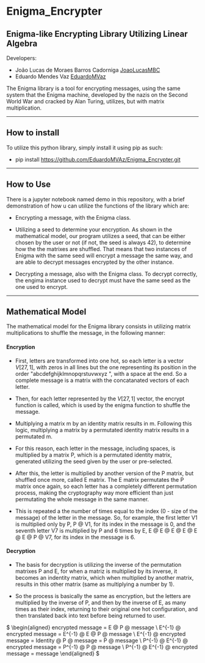# Enigma_Encrypter
## Enigma-like Encrypting Library Utilizing Linear Algebra

Developers:

* João Lucas de Moraes Barros Cadorniga [JoaoLucasMBC](https://github.com/JoaoLucasMBC)  
* Eduardo Mendes Vaz [EduardoMVaz](https://github.com/EduardoMVAz)

The Enigma library is a tool for encrypting messages, using the same system that the Enigma machine, developed by the nazis on the Second World War and cracked by Alan Turing, utilizes, but with matrix multiplication.

---

## How to install

To utilize this python library, simply install it using pip as such:

* pip install https://github.com/EduardoMVAz/Enigma_Encrypter.git

---

## How to Use

There is a jupyter notebook named demo in this repository, with a brief demonstration of how u can utilize the functions of the library which are:

* Encrypting a message, with the Enigma class.

* Utilizing a seed to determine your encryption. As shown in the mathematical model, our program utilizes a seed, that can be either chosen by the user or not (if not, the seed is always 42), to determine how the the matrixes are shuffled. That means that two instances of Enigma with the same seed will encrypt a message the same way, and are able to decrypt messages encrypted by the other instance.

* Decrypting a message, also with the Enigma class. To decrypt correctly, the engima instance used to decrypt must have the same seed as the one used to encrypt.

---

## Mathematical Model

The mathematical model for the Enigma library consists in utilizing matrix multiplications to shuffle the message, in the following manner: 

#### Encryption

* First, letters are transformed into one hot, so each letter is a vector $V[27,1]$, with zeros in all lines but the one representing its position in the order "abcdefghijklmnopqrstuvwxyz ", with a space at the end. So a complete message is a matrix with the concatanated vectors of each letter.

* Then, for each letter represented by the $V[27,1]$ vector, the encrypt function is called, which is used by the enigma function to shuffle the message.

* Multiplying a matrix m by an identity matrix results in m. Following this logic, multiplying a matrix by a permutated identity matrix results in a permutated m. 

* For this reason, each letter in the message, including spaces, is multiplied by a matrix P, which is a permutated identity matrix, generated utilizing the seed given by the user or pre-selected. 

* After this, the letter is multiplied by another version of the P matrix, but shuffled once more, called E matrix. The E matrix permutates the P matrix once again, so each letter has a completely different permutation process, making the cryptography way more efficient than just permutating the whole message in the same manner.

* This is repeated a the number of times equal to the index (0 - size of the message) of the letter in the message. So, for example, the first letter V1 is multiplied only by P, P @ V1, for its index in the message is 0, and the seventh letter V7 is multiplied by P and 6 times by E, E @ E @ E @ E @ E @ E @ P @ V7, for its index in the message is 6.

#### Decryption

* The basis for decryption is utilizing the inverse of the permutation matrixes P and E, for when a matriz is multiplied by its inverse, it becomes an indentity matrix, which when multiplied by another matrix, results in this other matrix (same as multiplying a number by 1).

* So the process is basically the same as encryption, but the letters are multiplied by the inverse of P, and then by the inverse of E, as many times as their index, returning to their original one hot configuration, and then translated back into text before being returned to user.

$
\begin{aligned}
encrypted message = E @ P @ message \\
E^{-1} @ encrypted message = E^{-1} @ E @ P @ message \\
E^{-1} @ encrypted message = Identity @ P @ message = P @ message \\
P^{-1} @ E^{-1} @ encrypted message = P^{-1} @ P @ message \\
P^{-1} @ E^{-1} @ encrypted message = message
\end{aligned}
$
